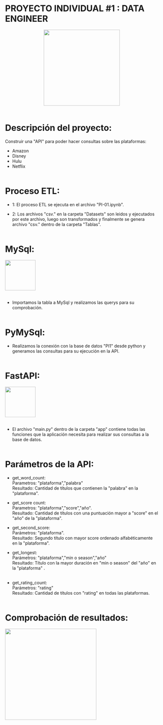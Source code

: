 #            PROYECTO INDIVIDUAL #1 : DATA ENGINEER 

<p align="center">
<img src="https://www.esic.edu/sites/default/files/rethink/c7a84832-data-engineer.jpg"  height=250><br><br>

# Descripción del proyecto:

Construir una "API" para poder hacer consultas sobre las plataformas: 
- Amazon
- Disney 
- Hulu  
- Netflix<br><br>

# Proceso ETL:

- 1: El proceso ETL se ejecuta en el archivo "PI-01.ipynb". <br>

- 2: Los archivos "csv." en la carpeta "Datasets" son leidos y ejecutados por este archivo, luego son transformados y finalmente se genera archivo "csv." dentro de la carpeta "Tablas".<br><br>

# MySql:

<img src="https://www.redeszone.net/app/uploads-redeszone.net/2017/02/mysql-930x452.png"  height=100><br><br>

- Importamos la tabla a MySql y realizamos las querys para su comprobación. <br><br>

# PyMySql:

- Realizamos la conexión con la base de datos "PI1" desde python y generamos las consultas para su ejecución en la API.<br><br> 

# FastAPI:

<img src="https://cdn.sanity.io/images/6icyfeiq/production/e1027869dfe74b69acfcc4616199e50f3df1f52d-2800x1318.png?w=952&q=75&fit=max&auto=format&dpr=1"  height=100><br><br>

- El archivo "main.py" dentro de la carpeta "app" contiene todas las funciones que la aplicación necesita para realizar sus consultas a la base de datos.<br><br>

# Parámetros de la API:

- get_word_count: <br>
    Parametros: "plataforma","palabra"<br>
    Resultado: Cantidad de títulos que contienen la "palabra" en la "plataforma".<br>

- get_score count: <br>
        Parametros: "plataforma","score","año".<br>
        Resultado: Cantidad de títulos con una puntuación mayor a "score" en el "año" de la "plataforma".<br>

- get_second_score: <br>
    Parámetros: "plataforma".<br>
    Resultado: Segundo título con mayor score ordenado alfabéticamente en la "plataforma".<br>

- get_longest: <br>
    Parámetros: "plataforma","min o season","año"<br>
    Resultado: Título con la mayor duración en "min o season" del "año" en la "plataforma" .<br><br>

- get_rating_count: <br>
    Parámetros: "rating"<br>
    Resultado: Cantidad de títulos con "rating" en todas las plataformas.<br><br>

# Comprobación de resultados:

<img src="https://raw.githubusercontent.com/rafael1294/Project-Data-Engineering/main/Images/FastAPI.jpg"  height=300><br><br>